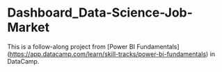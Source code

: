 # Dashboard_Data-Science-Job-Market

This is a follow-along project from [Power BI Fundamentals] (https://app.datacamp.com/learn/skill-tracks/power-bi-fundamentals) in DataCamp.

